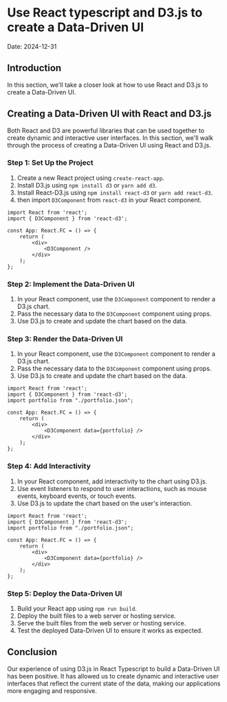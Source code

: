 # Use React typescript and D3.js to create a Data-Driven UI

Date: 2024-12-31

## Introduction

In this section, we'll take a closer look at how to use React and D3.js to create a Data-Driven UI.

## Creating a Data-Driven UI with React and D3.js
Both React and D3 are powerful libraries that can be used together to create dynamic and interactive user interfaces. In this section, we'll walk through the process of creating a Data-Driven UI using React and D3.js.

### Step 1: Set Up the Project

1. Create a new React project using `create-react-app`.
2. Install D3.js using `npm install d3` or `yarn add d3`.
3. Install React-D3.js using `npm install react-d3` or `yarn add react-d3`.
4. then import `D3Component` from `react-d3` in your React component.

```tsx
import React from 'react';
import { D3Component } from 'react-d3';

const App: React.FC = () => {
    return (
        <div>
            <D3Component />
        </div>
    );
};
```

### Step 2: Implement the Data-Driven UI

1. In your React component, use the `D3Component` component to render a D3.js chart.
2. Pass the necessary data to the `D3Component` component using props.
3. Use D3.js to create and update the chart based on the data.

### Step 3: Render the Data-Driven UI

1. In your React component, use the `D3Component` component to render a D3.js chart.
2. Pass the necessary data to the `D3Component` component using props.
3. Use D3.js to create and update the chart based on the data.

```tsx
import React from 'react';
import { D3Component } from 'react-d3';
import portfolio from "./portfolio.json";

const App: React.FC = () => {
    return (
        <div>
            <D3Component data={portfolio} />
        </div>
    );
};
```

### Step 4: Add Interactivity

1. In your React component, add interactivity to the chart using D3.js.
2. Use event listeners to respond to user interactions, such as mouse events, keyboard events, or touch events.
3. Use D3.js to update the chart based on the user's interaction.

```tsx
import React from 'react';
import { D3Component } from 'react-d3';
import portfolio from "./portfolio.json";

const App: React.FC = () => {
    return (
        <div>
            <D3Component data={portfolio} />
        </div>
    );
};
```

### Step 5: Deploy the Data-Driven UI

1. Build your React app using `npm run build`.
2. Deploy the built files to a web server or hosting service.
3. Serve the built files from the web server or hosting service.
4. Test the deployed Data-Driven UI to ensure it works as expected.

## Conclusion

Our experience of using D3.js in React Typescript to build a Data-Driven UI has been positive. It has allowed us to create dynamic and interactive user interfaces that reflect the current state of the data, making our applications more engaging and responsive.





